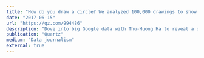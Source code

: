 ```yaml
---
title: "How do you draw a circle? We analyzed 100,000 drawings to show how culture shapes our instincts"
date: "2017-06-15"
url: "https://qz.com/994486"
description: "Dove into big Google data with Thu-Huong Ha to reveal a deep cultural preference."
publication: "Quartz"
medium: "Data journalism"
external: true
---
```

